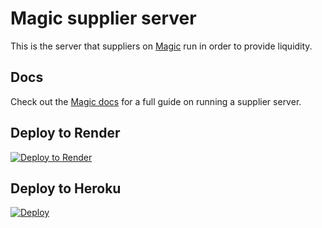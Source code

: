 # Magic supplier server

This is the server that suppliers on [Magic](https://magic.fun) run in order to provide liquidity.

## Docs

Check out the [Magic docs](https://docs.magic.fun/guides/host-a-supplier) for a full guide on running a supplier server.

## Deploy to Render

[![Deploy to Render](https://render.com/images/deploy-to-render-button.svg)](https://render.com/deploy?repo=https://github.com/magicstx/supplier)

## Deploy to Heroku

[![Deploy](https://www.herokucdn.com/deploy/button.svg)](https://heroku.com/deploy?template=https://github.com/magicstx/supplier-server)
